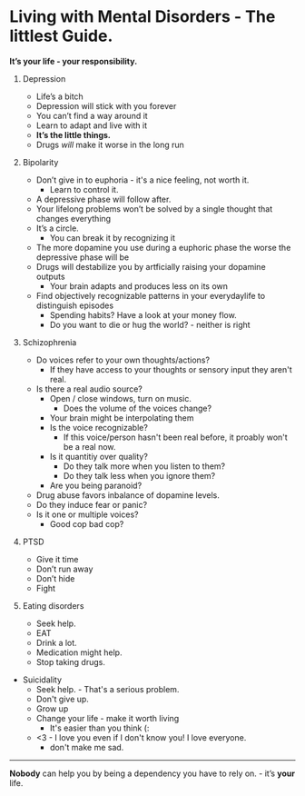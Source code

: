 

# Living with Mental Disorders - The littlest Guide.

**It’s your life - your responsibility.**

1. Depression
	* Life’s a bitch
	* Depression will stick with you forever
	* You can’t find a way around it
	* Learn to adapt and live with it
	*	**It’s the little things.**
	* Drugs *will* make it worse in the long run

2. Bipolarity
	* Don’t give in to euphoria - it's a nice feeling, not worth it.
		* Learn to control it.
	* A depressive phase will follow after.
	* Your lifelong problems won’t be solved by a single thought that changes everything
	* It’s a circle.
		* You can break it by recognizing it
	* The more dopamine you use during a euphoric phase the worse the depressive
phase will be
	* Drugs will destabilize you by artficially raising your dopamine outputs
		* Your brain adapts and produces less on its own
	*	Find objectively recognizable patterns in your everydaylife to distinguish episodes
		* Spending habits? Have a look at your money flow. 
		* Do you want to die or hug the world? - neither is right
3. Schizophrenia
	*	Do voices refer to your own thoughts/actions?
		*	If they have access to your thoughts or sensory input they aren't real.
	*	Is there a real audio source? 
		*	Open / close windows, turn on music.
			*	Does the volume of the voices change?
		* Your brain might be interpolating them
		* Is the voice recognizable? 
			* If this voice/person hasn't been real before, it proably won't be a real now.
		* Is it quantitiy over quality?
			* Do they talk more when you listen to them?
			* Do they talk less when you ignore them?
		* Are you being paranoid?
	* Drug abuse favors inbalance of dopamine levels.
	* Do they induce fear or panic?
	* Is it one or multiple voices?
		* Good cop bad cop?
4. PTSD
	* Give it time
	* Don’t run away 
	* Don’t hide
	* Fight
5. Eating disorders
	* Seek help.
	* EAT 
	* Drink a lot. 
	* Medication might help. 
	* Stop taking drugs.
* Suicidality
	* Seek help. - That's a serious problem.
	* Don't give up.
	* Grow up
	* Change your life - make it worth living
		* It's easier than you think (: 
	* <3 - I love you even if I don't know you! I love everyone.
		* don't make me sad.
----
**Nobody** can help you by being a dependency you have to rely on. - it’s **your** life.

<!--stackedit_data:
eyJwcm9wZXJ0aWVzIjoidGl0bGU6IExpdmluZyBXaXRoIE1lbn
RhbCBEaXNvcmRlcnMgLSBUaGUgTGl0dGxlc3QgR3VpZGVcbmF1
dGhvcjogTW9yaXR6IFJvZXNzbGVyXG50YWdzOiAnZGVwcmVzc2
lvbiwgYmlwb2xhciBkaXNvcmRlciwgc2NoaXpvcGhyZW5pYSwg
ZWF0aW5nIGRpc29yZGVyLCBQVFNELCdcbmNhdGVnb3JpZXM6IC
dHdWlkZXMsIExpZmVzdHlsZSdcbmV4Y2VycHQ6ID4tXG4gIEEg
ZmV3IHRoaW5ncyBJIGxlYXJudCBsaXZpbmcgd2l0aCBkZXByZX
NzaW9uLCBiaXBvbGFyIGRpc29yZGVyLCBwdHNkLCBhbmRcbiAg
c2NoaXpvcGhyZW5pYS5cbnN0YXR1czogZHJhZnRcbiIsImhpc3
RvcnkiOlsxMDE1MDAxNzU5LDEzMjE2NjU2MjEsMjA2OTM4ODM1
M119
-->